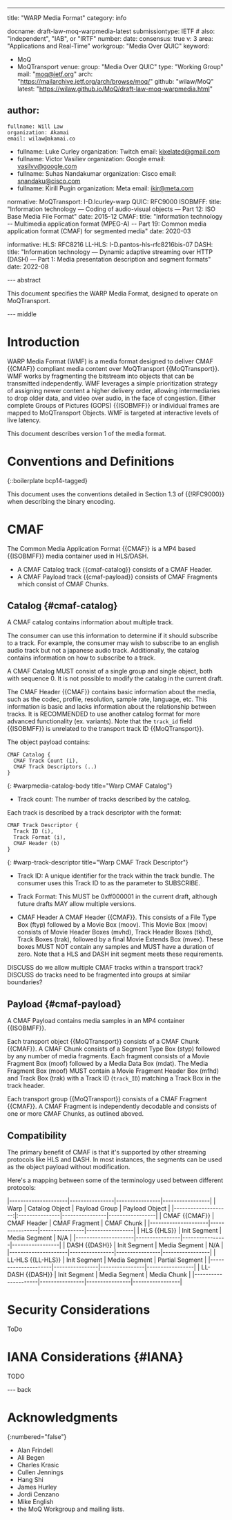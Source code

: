---
title: "WARP Media Format"
category: info

docname: draft-law-moq-warpmedia-latest
submissiontype: IETF  # also: "independent", "IAB", or "IRTF"
number:
date:
consensus: true
v: 3
area: "Applications and Real-Time"
workgroup: "Media Over QUIC"
keyword:
 - MoQ
 - MoQTransport
venue:
  group: "Media Over QUIC"
  type: "Working Group"
  mail: "moq@ietf.org"
  arch: "https://mailarchive.ietf.org/arch/browse/moq/"
  github: "wilaw/MoQ"
  latest: "https://wilaw.github.io/MoQ/draft-law-moq-warpmedia.html"

author:
 -
    fullname: Will Law
    organization: Akamai
    email: wilaw@akamai.co
 -
    fullname: Luke Curley
    organization: Twitch
    email: kixelated@gmail.com
 -
    fullname: Victor Vasiliev
    organization: Google
    email: vasilvv@google.com
 -
    fullname: Suhas Nandakumar
    organization: Cisco
    email: snandaku@cisco.com
 -
    fullname: Kirill Pugin
    organization: Meta
    email: ikir@meta.com

normative:
  MoQTransport: I-D.lcurley-warp
  QUIC: RFC9000
  ISOBMFF:
    title: "Information technology — Coding of audio-visual objects — Part 12: ISO Base Media File Format"
    date: 2015-12
  CMAF:
    title: "Information technology -- Multimedia application format (MPEG-A) -- Part 19: Common media application format (CMAF) for segmented media"
    date: 2020-03



informative:
  HLS: RFC8216
  LL-HLS: I-D.pantos-hls-rfc8216bis-07
  DASH:
    title: "Information technology — Dynamic adaptive streaming over HTTP (DASH) — Part 1: Media presentation description and segment formats"
    date: 2022-08

--- abstract

This document specifies the WARP Media Format, designed to operate on MoQTransport.


--- middle

# Introduction

WARP Media Format (WMF) is a media format designed to deliver CMAF {{CMAF}} compliant media content over MoQTransport {{MoQTransport}}. WMF works by fragmenting the bitstream into objects that can be transmitted independently. WMF leverages a simple prioritization strategy of assigning newer content a higher delivery order, allowing intermediaries to drop older data, and video over audio, in the face of congestion. Either complete Groups of Pictures (GOPS) {{ISOBMFF}} or individual frames are mapped to MoQTransport Objects. WMF is targeted at interactive levels of live latency.

This document describes version 1 of the media format.

# Conventions and Definitions

{::boilerplate bcp14-tagged}

This document uses the conventions detailed in Section 1.3 of {{!RFC9000}} when describing the binary encoding.

# CMAF
The Common Media Application Format {{CMAF}} is a MP4 based {{ISOBMFF}} media container used in HLS/DASH.

* A CMAF Catalog track {{cmaf-catalog}} consists of a CMAF Header.
* A CMAF Payload track {{cmaf-payload}} consists of CMAF Fragments which consist of CMAF Chunks.

## Catalog {#cmaf-catalog}
A CMAF catalog contains information about multiple track.

The consumer can use this information to determine if it should subscribe to a track.
For example, the consumer may wish to subscribe to an english audio track but not a japanese audio track.
Additionally, the catalog contains information on how to subscribe to a track.

A CMAF Catalog MUST consist of a single group and single object, both with sequence 0.
It is not possible to modify the catalog in the current draft.

The CMAF Header {{CMAF}} contains basic information about the media, such as the codec, profile, resolution, sample rate, language, etc.
This information is basic and lacks information about the relationship between tracks.
It is RECOMMENDED to use another catalog format for more advanced functionality (ex. variants).
Note that the `track_id` field {{ISOBMFF}} is unrelated to the transport track ID {{MoQTransport}}.


The object payload contains:

~~~
CMAF Catalog {
  CMAF Track Count (i),
  CMAF Track Descriptors (..)
}
~~~
{: #warpmedia-catalog-body title="Warp CMAF Catalog"}

* Track count:
The number of tracks described by the catalog.


Each track is described by a track descriptor with the format:

~~~
CMAF Track Descriptor {
  Track ID (i),
  Track Format (i),
  CMAF Header (b)
}
~~~
{: #warp-track-descriptor title="Warp CMAF Track Descriptor"}

* Track ID:
A unique identifier for the track within the track bundle.
The consumer uses this Track ID to as the parameter to SUBSCRIBE.

* Track Format:
This MUST be 0xff000001 in the current draft, although future drafts MAY allow multiple versions.

* CMAF Header
A CMAF Header {{CMAF}}.
This consists of a File Type Box (ftyp) followed by a Movie Box (moov).
This Movie Box (moov) consists of Movie Header Boxes (mvhd), Track Header Boxes (tkhd), Track Boxes (trak), followed by a final Movie Extends Box (mvex).
These boxes MUST NOT contain any samples and MUST have a duration of zero.
Note that a HLS and DASH init segment meets these requirements.


DISCUSS do we allow multiple CMAF tracks within a transport track?
DISCUSS do tracks need to be fragmented into groups at similar boundaries?


## Payload {#cmaf-payload}
A CMAF Payload contains media samples in an MP4 container {{ISOBMFF}}.

Each transport object {{MoQTransport}} consists of a CMAF Chunk {{CMAF}}.
A CMAF Chunk consists of a Segment Type Box (styp) followed by any number of media fragments.
Each fragment consists of a Movie Fragment Box (moof) followed by a Media Data Box (mdat).
The Media Fragment Box (moof) MUST contain a Movie Fragment Header Box (mfhd) and Track Box (trak) with a Track ID (`track_ID`) matching a Track Box in the track header.

Each transport group {{MoQTransport}} consists of a CMAF Fragment {{CMAF}}.
A CMAF Fragment is independently decodable and consists of one or more CMAF Chunks, as outlined aboved.

## Compatibility
The primary benefit of CMAF is that it's supported by other streaming protocols like HLS and DASH.
In most instances, the segments can be used as the object payload without modification.

Here's a mapping between some of the terminology used between different protocols:

|---------------------|----------------|----------------|-----------------|
| Warp                | Catalog Object | Payload Group  | Payload Object  |
|--------------------:|:---------------|----------------|-----------------|
| CMAF {{CMAF}}       | CMAF Header    | CMAF Fragment  | CMAF Chunk      |
|---------------------|----------------|----------------|-----------------|
| HLS {{HLS}}         | Init Segment   | Media Segment  | N/A             |
|---------------------|----------------|----------------|-----------------|
| DASH {{DASH}}       | Init Segment   | Media Segment  | N/A             |
|---------------------|----------------|----------------|-----------------|
| LL-HLS {{LL-HLS}}   | Init Segment   | Media Segment  | Partial Segment |
|---------------------|----------------|----------------|-----------------|
| LL-DASH {{DASH}}    | Init Segment   | Media Segment  | Media Chunk     |
|---------------------|----------------|----------------|-----------------|


# Security Considerations

ToDo

# IANA Considerations {#IANA}

TODO

--- back

# Acknowledgments
{:numbered="false"}

- Alan Frindell
- Ali Begen
- Charles Krasic
- Cullen Jennings
- Hang Shi
- James Hurley
- Jordi Cenzano
- Mike English
- the MoQ Workgroup and mailing lists.
